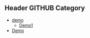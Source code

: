 ## Header GITHUB Category 
- [demo](Demo.md)
    - [Demo1](Demo1.0.md)
- [Demo](Test%20in%20Data.md)
